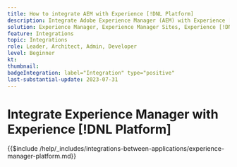 ```yaml
---
title: How to integrate AEM with Experience [!DNL Platform]
description: Integrate Adobe Experience Manager (AEM) with Experience [!DNL Platform] to maximize the value of your data.
solution: Experience Manager, Experience Manager Sites, Experience [!DNL Platform]
feature: Integrations
topic: Integrations
role: Leader, Architect, Admin, Developer
level: Beginner
kt:
thumbnail:
badgeIntegration: label="Integration" type="positive"
last-substantial-update: 2023-07-31
---
```


# Integrate Experience Manager with Experience [!DNL Platform]

{{$include /help/_includes/integrations-between-applications/experience-manager-platform.md}}
